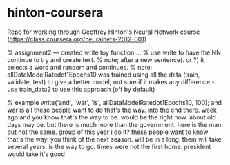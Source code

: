 # hinton-coursera
Repo for working through Geoffrey Hinton's Neural Network course (https://class.coursera.org/neuralnets-2012-001)

% assignment2 — created write toy function….
% use write to have the NN continue to try and create text.
% note; after a new sentence(. or ?) it selects a word and random and continues.
% note: allDataModelRatedot1Epochs10 was trained using all the data (train, validate, test) to give a better model; not sure if it makes any difference - use train_data2 to use this approach (off by default)

% example
write('and', 'war', 'is', allDataModelRatedot1Epochs10, 100);
and war is all these people want to do that's the way.
into the end there.
week ago and you know that's the way to be.
would be the right now.
about old days may be.
but there is much more than the government.
here is the man.
but not the same.
group of this year i do it?
these people want to know that's the way.
you think of the next season.
will be in a long.
them will take several years.
is the way to go.
times were not the first home.
president would take it's good
